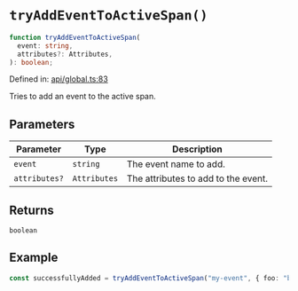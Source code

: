 # `tryAddEventToActiveSpan()`

```ts
function tryAddEventToActiveSpan(
  event: string,
  attributes?: Attributes,
): boolean;
```

Defined in: [api/global.ts:83](https://github.com/adobe/aio-lib-telemetry/tree/main/source/api/global.ts#L83)

Tries to add an event to the active span.

## Parameters

| Parameter     | Type         | Description                         |
| ------------- | ------------ | ----------------------------------- |
| `event`       | `string`     | The event name to add.              |
| `attributes?` | `Attributes` | The attributes to add to the event. |

## Returns

`boolean`

## Example

```ts
const successfullyAdded = tryAddEventToActiveSpan("my-event", { foo: "bar" });
```
